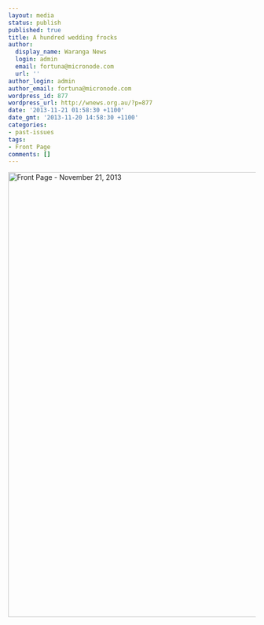 ```yaml
---
layout: media
status: publish
published: true
title: A hundred wedding frocks
author:
  display_name: Waranga News
  login: admin
  email: fortuna@micronode.com
  url: ''
author_login: admin
author_email: fortuna@micronode.com
wordpress_id: 877
wordpress_url: http://wnews.org.au/?p=877
date: '2013-11-21 01:58:30 +1100'
date_gmt: '2013-11-20 14:58:30 +1100'
categories:
- past-issues
tags:
- Front Page
comments: []
---
```


<a href="{{ site.url }}/images/2013/11/frontpage-20131121.pdf"><img class="alignnone size-full wp-image-875" alt="Front Page - November 21, 2013" src="{{ site.url }}/images/2013/11/frontpage-20131121.png" width="624" height="907" /></a>
